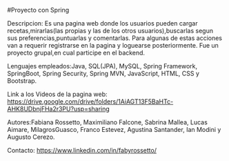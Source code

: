 #Proyecto con Spring

Descripcion: Es una pagina web donde los usuarios pueden cargar recetas,mirarlas(las propias y las de los otros usuarios),buscarlas segun sus preferencias,puntuarlas 
y comentarlas.
Para algunas de estas acciones van a requerir registrarse en la pagina y loguearse posteriormente.
Fue un proyecto grupal,en cual participe en el backend.

Lenguajes empleados:Java, SQL(JPA), MySQL, Spring Framework, SpringBoot, Spring Security, Spring MVN, JavaScript, HTML, CSS y Bootstrap.

Link a los Videos de la pagina web: https://drive.google.com/drive/folders/1AiAGT13F5BaHTc-AHK8UDbnjFHa2r3PU?usp=sharing

Autores:Fabiana Rossetto, Maximiliano Falcone, Sabrina Mallea, Lucas Aimare, MilagrosGuasco, Franco Estevez, Agustina Santander, Ian Modini y Augusto Cerezo.

Contacto: https://www.linkedin.com/in/fabyrossetto/
